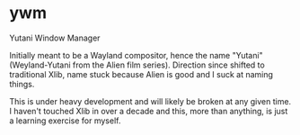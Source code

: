 # ywm
Yutani Window Manager

Initially meant to be a Wayland compositor, hence the name "Yutani" (Weyland-Yutani from the Alien film series). Direction since shifted to traditional Xlib, name stuck because Alien is good and I suck at naming things.

This is under heavy development and will likely be broken at any given time.  I haven't touched Xlib in over a decade and this, more than anything, is just a learning exercise for myself.